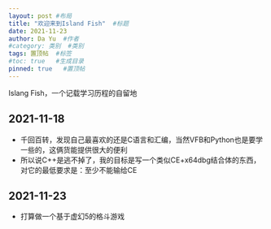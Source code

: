 ```yaml
---
layout: post #布局
title: "欢迎来到Island Fish"  #标题
date: 2021-11-23
author: Da Yu  #作者
#category: 类别  #类别
tags: 置顶帖  #标签
#toc: true   #生成目录
pinned: true   #置顶帖
---
```

Islang Fish，一个记载学习历程的自留地

## 2021-11-18
- 千回百转，发现自己最喜欢的还是C语言和汇编，当然VFB和Python也是要学一些的，这俩货能提供很大的便利
- 所以说C++是逃不掉了，我的目标是写一个类似CE+x64dbg结合体的东西，对它的最低要求是：至少不能输给CE

## 2021-11-23
- 打算做一个基于虚幻5的格斗游戏
